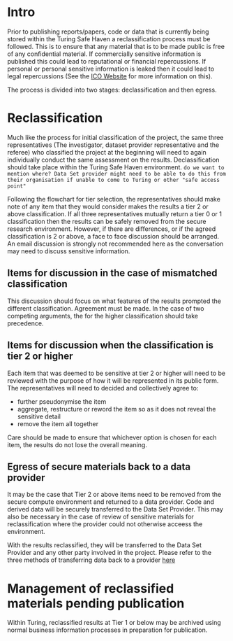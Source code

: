 # Intro
Prior to publishing reports/papers, code or data that is currently being stored within the Turing Safe Haven a reclassification process must be followed. This is to ensure that any material that is to be made public is free of any confidential material. If commercially sensitive information is published this could lead to reputational or financial repercussions. If personal or personal sensitive information is leaked then it could lead to legal repercussions (See the [ICO Website](https://ico.org.uk/for-organisations/guide-to-data-protection/guide-to-the-general-data-protection-regulation-gdpr/key-definitions/what-is-personal-data/) for more information on this). 

The process is divided into two stages: declassification and then egress.

# Reclassification
Much like the process for initial classification of the project, the same three representatives (The investigator, dataset provider representative and the referee)  who classified the project at the beginning will need to again individually conduct the same assessment on the results. Declassification should take place within the Turing Safe Haven environment.  `do we want to mention where? Data Set provider might need to be able to do this from their organisation if unable to come to Turing or other "safe access point" `

Following the flowchart for tier selection, the representatives should make note of any item that they would consider makes the results a tier 2 or above classification. If all three representatives mutually return a tier 0 or 1 classification then the results can be safely removed from the secure research environment. However, if there are differences, or if the agreed classification is 2 or above, a face to face discussion should be arranged. An email discussion is strongly not recommended here as the conversation may need to discuss sensitive information.

## Items for discussion in the case of mismatched classification
This discussion should focus on what features of the results prompted the different classification. Agreement must be made. In the case of two competing arguments, the  for the higher classification should take precedence.

## Items for discussion when the classification is tier 2 or higher

Each item that was deemed to be sensitive at tier 2 or higher will need to be reviewed with the purpose of how it will be represented in its public form. The representatives will need to decided and collectively agree to:
* further pseudonymise the item
* aggregate, restructure or reword the item so as it does not reveal the sensitive detail
* remove the item all together

Care should be made to ensure that whichever option is chosen for each item, the results do not lose the overall meaning.

## Egress of secure materials back to a data provider

It may be the case that Tier 2 or above items need to be removed from the secure compute environment and returned to a data provider. Code and derived data will be securely transferred to the Data Set Provider. This may also be necessary in the case of review of sensitive materials for reclassification where the provider could not otherwise acceess the environment. 

With the results reclassified, they will be transferred to the Data Set Provider and any other party involved in the project. Please refer to the three methods of transferring data back to a provider [here](https://github.com/alan-turing-institute/data-safe-haven/blob/master/processes/secure-egress.md)

# Management of reclassified materials pending publication

Within Turing, reclassified results at Tier 1 or below may be archived using normal business information processes in preparation for publication.

